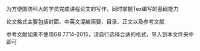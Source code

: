 为方便国防科大的学员完成课程论文的写作，同时掌握Tex编写的基础能力

论文格式主要包括封面、中英文混编简要、目录、正文以及参考文献

参考文献如果不使用GB 7714-2015，请自行选择合适的格式，导入到本文件夹中即可
